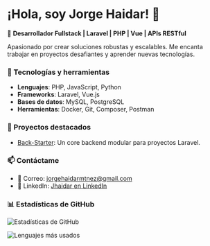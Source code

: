 # ¡Hola, soy Jorge Haidar! 👋

🚀 **Desarrollador Fullstack | Laravel | PHP | Vue | APIs RESTful**

Apasionado por crear soluciones robustas y escalables. Me encanta trabajar en proyectos desafiantes y aprender nuevas tecnologías.

### 🔧 Tecnologías y herramientas
- **Lenguajes**: PHP, JavaScript, Python
- **Frameworks**: Laravel, Vue.js
- **Bases de datos**: MySQL, PostgreSQL
- **Herramientas**: Docker, Git, Composer, Postman

### 🌟 Proyectos destacados
- [Back-Starter](https://github.com/jorgehaidar/coreback): Un core backend modular para proyectos Laravel.

### 📫 Contáctame
- 📧 Correo: [jorgehaidarmtnez@gmail.com](mailto:jorgehaidarmtnez@gmail.com)
- 💼 LinkedIn: [Jhaidar en LinkedIn](https://linkedin.com/in/jorge-haidar)

### 📊 Estadísticas de GitHub
![Estadísticas de GitHub](https://github-readme-stats.vercel.app/api?username=jorgehaidar&show_icons=true&theme=radical)

![Lenguajes más usados](https://github-readme-stats.vercel.app/api/top-langs/?username=jorgehaidar&layout=compact&theme=radical)
